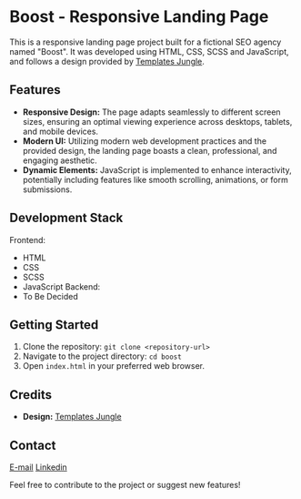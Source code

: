 # Boost - Responsive Landing Page

This is a responsive landing page project built for a fictional SEO agency named "Boost". It was developed using HTML, CSS, SCSS and JavaScript, and follows a design provided by [Templates Jungle](https://templatesjungle.gumroad.com/l/boost-seo-agency-figma-website-template).

## Features

*   **Responsive Design:**  The page adapts seamlessly to different screen sizes, ensuring an optimal viewing experience across desktops, tablets, and mobile devices.
*   **Modern UI:**  Utilizing modern web development practices and the provided design, the landing page boasts a clean, professional, and engaging aesthetic.
*   **Dynamic Elements:** JavaScript is implemented to enhance interactivity, potentially including features like smooth scrolling, animations, or form submissions.

## Development Stack
Frontend:
*   HTML
*   CSS
*   SCSS
*   JavaScript
Backend:
*   To Be Decided

## Getting Started

1.  Clone the repository:  `git clone <repository-url>`
2.  Navigate to the project directory:  `cd boost`
3.  Open `index.html` in your preferred web browser.

## Credits

*   **Design:** [Templates Jungle](https://templatesjungle.gumroad.com/l/boost-seo-agency-figma-website-template)

## Contact

[E-mail](mailto:zeeshanmujtaba17@gmail.com)
[Linkedin](https://www.linkedin.com/in/zeeshan-webdev/)

Feel free to contribute to the project or suggest new features! 
